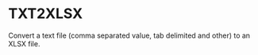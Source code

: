TXT2XLSX
========

Convert a text file (comma separated value, tab delimited and other) to an XLSX file.